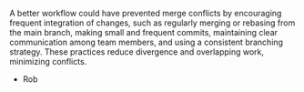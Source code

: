 A better workflow could have prevented merge conflicts by encouraging frequent integration of changes, such as regularly merging or rebasing from the main branch, making small and frequent commits, maintaining clear communication among team members, and using a consistent branching strategy. These practices reduce divergence and overlapping work, minimizing conflicts.
- Rob
